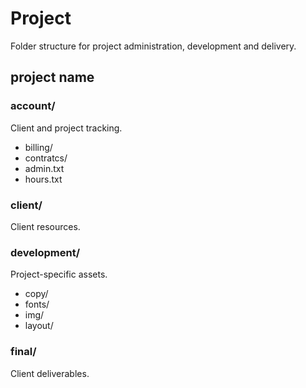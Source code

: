 Project
=======
Folder structure for project administration, development and delivery.


## project name

### account/
Client and project tracking.

- billing/
- contratcs/
- admin.txt
- hours.txt

### client/
Client resources.

### development/
Project-specific assets.

- copy/
- fonts/
- img/
- layout/

### final/
Client deliverables.
